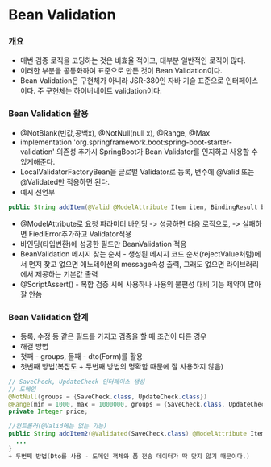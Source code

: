 # Bean Validation
### 개요
+ 매번 검증 로직을 코딩하는 것은 비효율 적이고, 대부분 일반적인 로직이 많다.
+ 이러한 부분을 공통화하여 표준으로 만든 것이 Bean Validation이다.
+ Bean Validation은 구현체가 아니라 JSR-380인 자바 기술 표준으로 인터페이스이다. 주 구현체는 하이버네이트 validation이다.

### Bean Validation 활용
+ @NotBlank(빈값,공백x), @NotNull(null x), @Range, @Max
+ implementation 'org.springframework.boot:spring-boot-starter-validation' 의존성 추가시 SpringBoot가 Bean Validator를 인지하고 사용할 수 있게해준다.
+ LocalValidatorFactoryBean을 글로벌 Validator로 등록, 변수에 @Valid 또는 @Validated만 적용하면 된다.
+ 예시 선언부
```java
public String addItem(@Valid @ModelAttribute Item item, BindingResult bindingResult, RedirectAttributes redirectAttributes, Model model)
```
+ @ModelAttribute로 요청 파라미터 바인딩 -> 성공하면 다음 로직으로, -> 실패하면 FiedlError추가하고 Validator적용
+ 바인딩(타입변환)에 성공한 필드만 BeanValidation 적용
+ BeanValidation 메시지 찾는 순서 - 생성된 메시지 코드 순서(rejectValue처럼)에서 먼저 찾고 없으면 애노테이션의 message속성 출력, 그래도 없으면 라이브러리에서 제공하는 기본값 출력
+ @ScriptAssert() - 복합 검증 시에 사용하나 사용의 불편성 대비 기능 제약이 많아 잘 안씀

### Bean Validation 한계
+ 등록, 수정 등 같은 필드를 가지고 검증을 할 때 조건이 다른 경우
+ 해결 방법
+ 첫째 - groups, 둘째 - dto(Form)를 활용
+ 첫번째 방법(복잡도 + 두번째 방법의 명확함 때문에 잘 사용하지 않음)
``` java
// SaveCheck, UpdateCheck 인터페이스 생성
// 도메인
@NotNull(groups = {SaveCheck.class, UpdateCheck.class})
@Range(min = 1000, max = 1000000, groups = {SaveCheck.class, UpdateCheck.class})
private Integer price;

//컨트롤러(@Valid에는 없는 기능)
public String addItem2(@Validated(SaveCheck.class) @ModelAttribute Item item, BindingResult bindingResult, RedirectAttributes redirectAttributes) {
  ...
}
+ 두번째 방법(Dto를 사용 - 도메인 객체와 폼 전송 데이터가 딱 맞지 않기 때문이다.)
